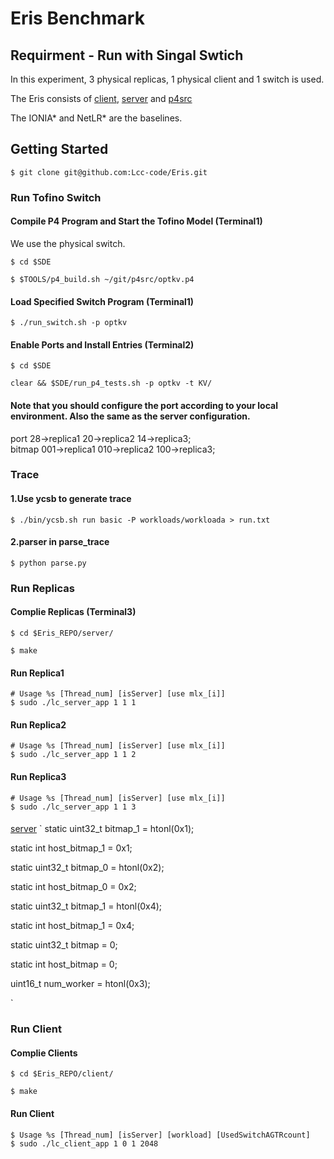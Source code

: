 # Eris Benchmark

## Requirment - Run with Singal Swtich
In this experiment, 3 physical replicas, 1 physical client and 1 switch is used.

The Eris consists of [client](Eris-main/client), [server](Eris-main/server) and [p4src](Eris-main/p4src)

The IONIA* and NetLR* are the baselines.


## Getting Started
```
$ git clone git@github.com:Lcc-code/Eris.git
```

### Run Tofino Switch

#### Compile P4 Program and Start the Tofino Model (Terminal1)
We use the physical switch.
```
$ cd $SDE
```
```
$ $TOOLS/p4_build.sh ~/git/p4src/optkv.p4
```
#### Load Specified Switch Program (Terminal1)
```
$ ./run_switch.sh -p optkv
```
#### Enable Ports and Install Entries (Terminal2)
```
$ cd $SDE
```
```
clear && $SDE/run_p4_tests.sh -p optkv -t KV/  
```

#### Note that you should configure the port according to your local environment. Also the same as the server configuration.  
port   28->replica1  20->replica2  14->replica3;  
bitmap 001->replica1 010->replica2 100->replica3;

### Trace  
#### 1.Use ycsb to generate trace  
```
$ ./bin/ycsb.sh run basic -P workloads/workloada > run.txt  
```
#### 2.parser in parse_trace  
```
$ python parse.py  
```

### Run Replicas
#### Complie Replicas (Terminal3)
```
$ cd $Eris_REPO/server/
```
```
$ make
```
#### Run Replica1
```
# Usage %s [Thread_num] [isServer] [use mlx_[i]]
$ sudo ./lc_server_app 1 1 1
```
#### Run Replica2
```
# Usage %s [Thread_num] [isServer] [use mlx_[i]]
$ sudo ./lc_server_app 1 1 2
```
#### Run Replica3
```
# Usage %s [Thread_num] [isServer] [use mlx_[i]]
$ sudo ./lc_server_app 1 1 3
```
####
[server](Eris-main/server/server.cc)
`
static uint32_t bitmap_1 = htonl(0x1);

static int host_bitmap_1 = 0x1;

static uint32_t bitmap_0 = htonl(0x2);

static int host_bitmap_0 = 0x2;

static uint32_t bitmap_1 = htonl(0x4);

static int host_bitmap_1 = 0x4;

static uint32_t bitmap = 0;

static int host_bitmap = 0;

uint16_t num_worker = htonl(0x3);

`


### Run Client
#### Complie Clients
```
$ cd $Eris_REPO/client/
```
```
$ make
```
#### Run Client
```
$ Usage %s [Thread_num] [isServer] [workload] [UsedSwitchAGTRcount]  
$ sudo ./lc_client_app 1 0 1 2048  
```







